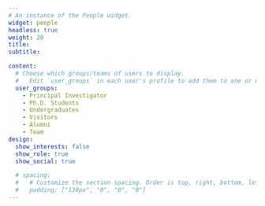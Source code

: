 ```yaml
---
# An instance of the People widget.
widget: people
headless: true
weight: 20
title: 
subtitle:

content:
  # Choose which groups/teams of users to display.
  #   Edit `user_groups` in each user's profile to add them to one or more of these groups.
  user_groups:
    - Principal Investigator
    - Ph.D. Students
    - Undergraduates
    - Visitors
    - Alumni
    - Team
design:
  show_interests: false
  show_role: true
  show_social: true

  # spacing:
  #   # Customize the section spacing. Order is top, right, bottom, left.
  #   padding: ["130px", "0", "0", "0"]
---
```

